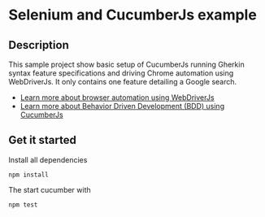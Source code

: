 # Selenium and CucumberJs example

## Description

This sample project show basic setup of CucumberJs running Gherkin syntax feature
specifications and driving Chrome automation using WebDriverJs. It only contains
one feature detailing a Google search.

* [Learn more about browser automation using WebDriverJs](https://github.com/SeleniumHQ/selenium/wiki)
* [Learn more about Behavior Driven Development (BDD) using CucumberJs](https://github.com/cucumber/cucumber-js)

## Get it started

Install all dependencies

```
npm install
```

The start cucumber with

```
npm test
```
